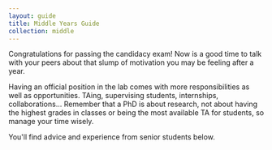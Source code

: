 ```yaml
---
layout: guide
title: Middle Years Guide
collection: middle
---
```


Congratulations for passing the candidacy exam!
Now is a good time to talk with your peers about that slump of motivation you may be feeling after a year.

Having an official position in the lab comes with more responsibilities as well as opportunities.
TAing, supervising students, internships, collaborations...
Remember that a PhD is about research, not about having the highest grades in classes or being the most available TA for students, so manage your time wisely.

You'll find advice and experience from senior students below.
